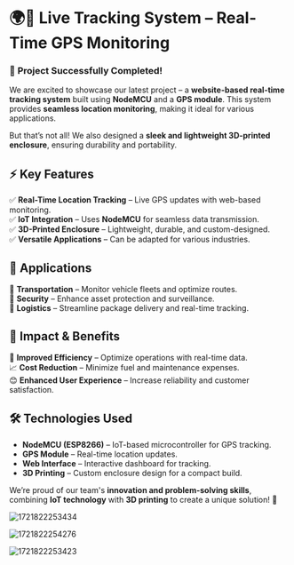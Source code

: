 # 🌍🚀 **Live Tracking System** – Real-Time GPS Monitoring  

### 🎉 **Project Successfully Completed!**  

We are excited to showcase our latest project – a **website-based real-time tracking system** built using **NodeMCU** and a **GPS module**. This system provides **seamless location monitoring**, making it ideal for various applications.  

But that’s not all! We also designed a **sleek and lightweight 3D-printed enclosure**, ensuring durability and portability.  

## ⚡ **Key Features**  
✅ **Real-Time Location Tracking** – Live GPS updates with web-based monitoring.  
✅ **IoT Integration** – Uses **NodeMCU** for seamless data transmission.  
✅ **3D-Printed Enclosure** – Lightweight, durable, and custom-designed.  
✅ **Versatile Applications** – Can be adapted for various industries.  

## 🚛 **Applications**  
🔹 **Transportation** – Monitor vehicle fleets and optimize routes.  
🔹 **Security** – Enhance asset protection and surveillance.  
🔹 **Logistics** – Streamline package delivery and real-time tracking.  

## 🎯 **Impact & Benefits**  
🚀 **Improved Efficiency** – Optimize operations with real-time data.  
📈 **Cost Reduction** – Minimize fuel and maintenance expenses.  
😊 **Enhanced User Experience** – Increase reliability and customer satisfaction.  

## 🛠️ **Technologies Used**  
- **NodeMCU (ESP8266)** – IoT-based microcontroller for GPS tracking.  
- **GPS Module** – Real-time location updates.  
- **Web Interface** – Interactive dashboard for tracking.  
- **3D Printing** – Custom enclosure design for a compact build.  

We’re proud of our team's **innovation and problem-solving skills**, combining **IoT technology** with **3D printing** to create a unique solution! 🚀  

![1721822253434](https://github.com/user-attachments/assets/799421c2-f952-4a18-bdc6-a1b111656b72)

![1721822254276](https://github.com/user-attachments/assets/01050c50-1e17-43d1-a124-b2d7088e913c)

![1721822253423](https://github.com/user-attachments/assets/07eaadcf-6fc8-427b-954d-20d08ef0ed57)

